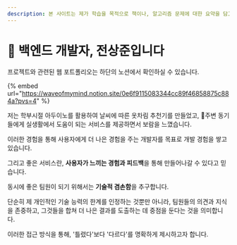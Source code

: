 ```yaml
---
description: 본 사이트는 제가 학습을 목적으로 책이나, 알고리즘 문제에 대한 요약을 담고 있습니다.
---
```


# 👋 백엔드 개발자, 전상준입니다

프로젝트와 관련된 웹 포트폴리오는 하단의 노션에서 확인하실 수 있습니다.

{% embed url="https://waveofmymind.notion.site/0e6f9115083344cc89f46858875c884a?pvs=4" %}

저는 학부시절 아두이노를 활용하여 날씨에 따른 옷차림 추천기를 만들었고, 주변 동기들에게 실생활에서 도움이 되는 서비스를 제공하면서 보람을 느꼈습니다.

이러한 경험을 통해 사용자에게 더 나은 경험을 주는 개발자를 목표로 개발 경험을 쌓고 있습니다.

그리고 좋은 서비스란, **사용자가 느끼는 경험과 피드백**을 통해 만들어나갈 수 있다고 믿습니다.

동시에 좋은 팀원이 되기 위해서는 **기술적 겸손함**을 추구합니다.

단순히 제 개인적인 기술 능력의 한계를 인정하는 것뿐만 아니라, 팀원들의 의견과 지식을 존중하고, 그것들을 합쳐 더 나은 결과를 도출하는 데 중점을 둔다는 것을 의미합니다.

이러한 접근 방식을 통해, '틀렸다'보다 '다르다'를 명확하게 제시하고자 합니다.
